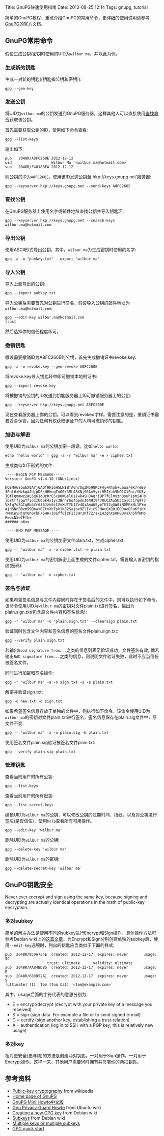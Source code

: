 Title: GnuPG快速使用指南
Date: 2013-08-25 12:14
Tags: gnupg, tutorial


简单的GnuPG教程，重点介绍GnuPG的常用命令，更详细的使用说明请参考[GnuPG](http://www.gnupg.org/)的官方文档。

## GnuPG常用命令

假设生成公钥/密钥时使用的UID为`wilbur ma`，并以此为例。 
### 生成新的钥匙

生成一对新的钥匙((钥匙指公钥和密钥)):

    gpg --gen-key

### 发送公钥

将UID为`wilbur ma`的公钥发送到GnuPG服务器，这样其他人可以直接使用[查找命令](#查找公钥)获取该公钥。

首先需要获取公钥的ID，使用如下命令查看:

    gpg --list-keys

输出如下:

    pub   2048R/A8FC260E 2012-12-12
    uid                  Wilbur Ma `<wilbur.ma@hotmail.com>`
    sub   2048R/F40188FA 2012-12-12  

则公钥的ID为`A8FC260E`，使用该ID发送公钥至'hkp://keys.gnupg.net'服务器:

    gpg --keyserver hkp://keys.gnupg.net --send-keys A8FC260E

### 查找公钥

在GnuPG服务器上使用名字或邮件地址查找公钥并导入钥匙环:

    gpg --keyserver hkp://keys.gnupg.net --search-keys wilbur.ma@hotmail.com

### 导出公钥

使用ASCII形式导出公钥。其中，`wilbur ma`为生成密钥时使用的名字:

    gpg -a -o "pubkey.txt" --export 'wilbur ma'   

### 导入公钥

导入上面导出的公钥:

    gpg --import pubkey.txt

导入公钥后需要首先对公钥进行签名，假设导入公钥的邮件地址为`wilbur.ma@hotmail.com`:

    gpg --edit-key wilbur.ma@hotmail.com
    trust

然后选择你的信任程度即可。

### 撤销钥匙

假设需要撤销ID为A8FC260E的公钥，首先生成撤销证书revoke.key:

    gpg -a -o revoke.key --gen-revoke A8FC260E

将revoke.key导入钥匙环中即可撤销本地的证书:

    gpg --import revoke.key

将被撤销的公钥的ID发送到钥匙服务器上即可撤销服务器上的公钥:

    gpg --keyserver hkp://keys.gnupg.net A8FC260E

现在查看服务器上你的公钥，可以看到revoked字样。需要注意的是，撤销证书需要妥善保管，因为任何有权获取该证书的人均可撤销你的钥匙。

###  加密与解密 

使用UID为`wilbur ma`的公钥加密一段话，比如`hello world`:

    echo 'hello world' | gpg -a -r 'wilbur ma' -e > cipher.txt

生成类似如下形式的文件:

    -----BEGIN PGP MESSAGE-----
    Version: GnuPG v1.4.10 (GNU/Linux)

    hQEMA68owEX0AYj6AQf9Hi6HGLNIBTAGn/UqZMb98KCF4y+Nhph+Laua/eK7reE0
    3Pat6xMvkqAJUjpDSsHHHngTmG0/3MLA8XNj90AmVyii9MJXuh9bO1X1Sbi/SK5v
    jQfFgmmwz2WL6q61oOzRrE5xB0WGslOsIwk4SHBAqrjBPTfElmyzn3suh1smi4Hb
    jb8trfjqwTfioCzU0pk4a1yc3Bnhrbq4bpdnJ0NHI94JULOZAuSU3CajCJ17q973
    VXlq7o8GIqBb4Yr636Jzk0cIVmXUTYb1Zv4QiAmW6SypTE32qOW0iNDMRkNi1PYm
    AjdSNnB0zm59Qmw+EZtvXbTpk1k82Sajbx9ZlIvjc9JHAeQXQ0iEODueDFaKYjHX
    rNMCWyHjgYUn0YbF/6HH+30EffCjzFI3JHrJRf7Z/sxL43qhXpOH8DvsXn5hfWMo
    FwoxN5w7Ffk=
    ###### o6xx

    -----END PGP MESSAGE-----

使用UID为`wilbur ma`的公钥加密文件plain.txt，生成cipher.txt:

    gpg -r 'wilbur ma' -a -o cipher.txt -e plain.txt 

使用UID为`wilbur ma`的密钥解密上面生成的文件cipher.txt，需要输入该密钥的指纹(密码):
    
    gpg -r 'wilbur ma' -d cipher.txt

### 签名与验证

如果希望签名信息与文件内容同时存在于签名后的文件中，则可以执行如下命令。该命令使用UID为`wilbur ma`的密钥对文件plain.txt进行签名，输出为plain.sign.txt(包含原文件内容和签名信息):

    gpg -r 'wilbur ma' -o 'plain.sign.txt' --clearsign plain.txt

验证同时包含文件内容和签名信息的签名文件plain.sign.txt:

    gpg --verify plain.sign.txt

若输出`Good signature from...`之类的信息则表示验证成功，文件签名有效; 倘若输出`BAD signature from...`之类的信息，则说明文件验证失败，此时不应当信任被签名文件。

同时进行加密和签名操作:

    gpg -r 'wilbur ma' -a -o sign.txt -s -e plain.txt

解密并验证sign.txt:

    gpg -o new.txt -d sign.txt

如果希望签名信息存放于单独的文件中，则执行如下命令。该命令使用UID为`wilbur ma`的密钥对文件plain.txt进行签名，签名信息保存在plain.sig文件中，原文件不变:

    gpg -r 'wilbur ma' -a -o plain.sig -b plain.txt    

使用签名文件plain.sig验证被签名文件plain.txt:

    gpg --verify plain.sig plain.txt

### 管理钥匙

查看当前用户的所有公钥:

    gpg --list-keys

查看当前用户的所有密钥:

    gpg --list-secret-keys

编辑UID为`wilbur ma`的公钥，可以修改公钥的过期时间、指纹，以及对公钥进行签名(是否信任)，使用`help`查看所有可用操作。

    gpg --edit-key 'wilbur ma'

删除UID为`wilbur ma`的公钥:

    gpg --delete-key 'wilbur ma'

删除UID为`wilbur ma`的密钥:

    gpg --delete-secret-key 'wilbur ma'

## GnuPG钥匙安全

[Never ever encrypt and sign using the same key](http://serverfault.com/questions/397973/gpg-why-am-i-encrypting-with-subkey-instead-of-primary-key), because signing and decrypting are actually identical operations in the math of public-key encryption.

### 多对subkey

简单的解决办法是使用不同的subkey进行Encrypt和Sign操作，具体操作方法可参考Debian wiki上的[这篇文章](http://wiki.debian.org/subkeys)。为Encrypt和Sign分别创建单独的subkey后，使用`--edit-key`选项时，列出的钥匙应当类似于下面的样式:

    pub  2048R/950A754E  created: 2012-12-17  expires: never       usage: SC  
                       trust: ultimate      validity: ultimate
    sub  2048R/AA84BDB5  created: 2012-12-17  expires: never       usage: E   
    sub  2048R/680D52A1  created: 2012-12-17  expires: never       usage: S   
    [ultimate] (1). Tom (Tom Cat) `<tom@example.com>`

其中，usage后面的字符代表的意思分别为:

*  E = encrypt/decrypt (decrypt with your private key of a message you received)
*  S = sign (sign data. For example a file or to send signed e-mail)
*  C = certify (sign another key, establishing a trust-relation)
*  A = authentication (log in to SSH with a PGP key; this is relatively new usage)

### 多对key

相对更安全(更麻烦)的方法是创建两对钥匙，一对用于Sign操作，一对用于Encrypt操作。这样一来，其他用户需要同时拥有并签署你的两把钥匙。
## 参考资料

*  [Public-key cryptography](http://en.wikipedia.org/wiki/Public_key) from wikipedia
*  [Home page of GnuPG](http://www.gnupg.org/)
*  [GnuPG Mini Howto中文版](http://www.gnupg.org/howtos/zh/index.html)
*  [Gnu Privacy Guard Howto](https://help.ubuntu.com/community/GnuPrivacyGuardHowto) from Ubuntu wiki
*  [Creating a new GPG key](http://keyring.debian.org/creating-key.html) from Debian wiki
*  [Subkeys](http://wiki.debian.org/subkeys) from Debian wiki
*  [Multiple keys or multiple subkeys](http://www.macfreek.nl/memory/GPG_mail_signing#Multiple_Keys_or_Multiple_Subkeys)
*  [GPG quick start](http://www.madboa.com/geek/gpg-quickstart/)

